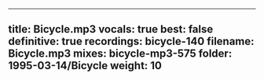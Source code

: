 
---
title: Bicycle.mp3
vocals: true
best: false
definitive: true
recordings: bicycle-140
filename: Bicycle.mp3
mixes: bicycle-mp3-575
folder: 1995-03-14/Bicycle
weight: 10
---
